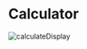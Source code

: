 # Calculator
![calculateDisplay](https://user-images.githubusercontent.com/93584464/182691465-99c510e1-fb17-4f7a-99f7-ce4e14ee7fc4.png)
